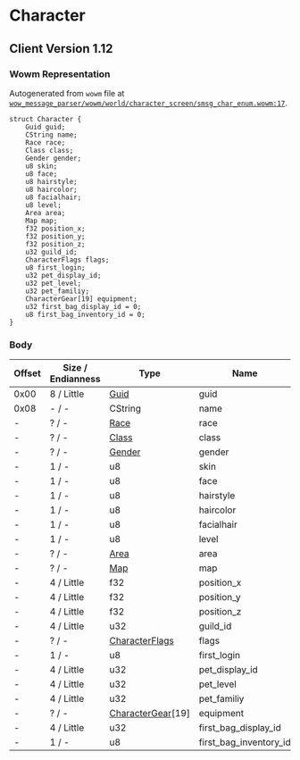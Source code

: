 # Character

## Client Version 1.12

### Wowm Representation

Autogenerated from `wowm` file at [`wow_message_parser/wowm/world/character_screen/smsg_char_enum.wowm:17`](https://github.com/gtker/wow_messages/tree/main/wow_message_parser/wowm/world/character_screen/smsg_char_enum.wowm#L17).
```rust,ignore
struct Character {
    Guid guid;
    CString name;
    Race race;
    Class class;
    Gender gender;
    u8 skin;
    u8 face;
    u8 hairstyle;
    u8 haircolor;
    u8 facialhair;
    u8 level;
    Area area;
    Map map;
    f32 position_x;
    f32 position_y;
    f32 position_z;
    u32 guild_id;
    CharacterFlags flags;
    u8 first_login;
    u32 pet_display_id;
    u32 pet_level;
    u32 pet_familiy;
    CharacterGear[19] equipment;
    u32 first_bag_display_id = 0;
    u8 first_bag_inventory_id = 0;
}
```
### Body

| Offset | Size / Endianness | Type | Name | Description | Comment |
| ------ | ----------------- | ---- | ---- | ----------- | ------- |
| 0x00 | 8 / Little | [Guid](../spec/packed-guid.md) | guid |  |  |
| 0x08 | - / - | CString | name |  |  |
| - | ? / - | [Race](race.md) | race |  |  |
| - | ? / - | [Class](class.md) | class |  |  |
| - | ? / - | [Gender](gender.md) | gender |  |  |
| - | 1 / - | u8 | skin |  |  |
| - | 1 / - | u8 | face |  |  |
| - | 1 / - | u8 | hairstyle |  |  |
| - | 1 / - | u8 | haircolor |  |  |
| - | 1 / - | u8 | facialhair |  |  |
| - | 1 / - | u8 | level |  |  |
| - | ? / - | [Area](area.md) | area |  |  |
| - | ? / - | [Map](map.md) | map |  |  |
| - | 4 / Little | f32 | position_x |  |  |
| - | 4 / Little | f32 | position_y |  |  |
| - | 4 / Little | f32 | position_z |  |  |
| - | 4 / Little | u32 | guild_id |  |  |
| - | ? / - | [CharacterFlags](characterflags.md) | flags |  |  |
| - | 1 / - | u8 | first_login |  |  |
| - | 4 / Little | u32 | pet_display_id |  |  |
| - | 4 / Little | u32 | pet_level |  |  |
| - | 4 / Little | u32 | pet_familiy |  |  |
| - | ? / - | [CharacterGear](charactergear.md)[19] | equipment |  |  |
| - | 4 / Little | u32 | first_bag_display_id |  |  |
| - | 1 / - | u8 | first_bag_inventory_id |  |  |

